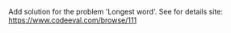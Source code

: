 Add solution for the problem 'Longest word'. See for details site: https://www.codeeval.com/browse/111